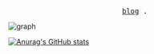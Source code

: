 <!-- ### Hi there 👋 -->

<!-- **xiaoyao-Ye/xiaoyao-Ye** is a ✨ _special_ ✨ repository because its `README.md` (this file) appears on your GitHub profile. -->

<!-- Here are some ideas to get you started: -->

<!-- - 🔭 I’m currently working on ✨...
- 🌱 I’m currently learning ✨...
- 👯 I’m looking to collaborate on ✨...
- 🤔 I’m looking for help with ✨...
- 💬 Ask me about ✨...
- 📫 How to reach me: ✨...
- 😄 Pronouns: ✨...
- ⚡ Fun fact: ✨... -->

<p align="center">
  <samp>
    <!-- <a href="https://antfu.me">me</a> . -->
    <a href="https://xiaoyao-ye.github.io/blog/">blog</a> .
    <!-- <a href="https://antfu.me/projects">projects</a> . -->
    <!-- <a href="https://antfu.me/talks">talks</a> . -->
    <!-- <a href="https://antfu.me/podcasts">podcasts</a> . -->
    <!-- <a href="https://100.antfu.me">compform</a> . -->
    <!-- <a href="https://twitter.com/antfu7">tweets</a> . -->
    <!-- <a href="https://chat.antfu.me">discord</a> . -->
    <!-- <a href="https://instagram.com/antfu7">instagram</a> . -->
    <!-- <a href="https://github.com/sponsors/antfu">sponsor</a> -->
    <!-- <a href="https://xiaoyao-ye.github.io/plane-game/">plane-game</a> -->
  </samp>
</p>

<!--
可你要明白啊我的朋友，
我们不能用温柔去应对黑暗，
要用火。
 -->
<!-- [![Typing SVG](https://readme-typing-svg.herokuapp.com?font=Fira+Code&duration=2000&pause=500&color=000000&center=%E9%94%99%E8%AF%AF%E7%9A%84&vCenter=%E9%94%99%E8%AF%AF%E7%9A%84&multiline=true&width=300&height=90&lines=%E5%8F%AF%E4%BD%A0%E8%A6%81%E6%98%8E%E7%99%BD%E5%95%8A%E6%88%91%E7%9A%84%E6%9C%8B%E5%8F%8B%EF%BC%8C;%E6%88%91%E4%BB%AC%E4%B8%8D%E8%83%BD%E7%94%A8%E6%B8%A9%E6%9F%94%E5%8E%BB%E5%BA%94%E5%AF%B9%E9%BB%91%E6%9A%97%EF%BC%8C;%E8%A6%81%E7%94%A8%E7%81%AB%E3%80%82)](https://git.io/typing-svg) -->

<!-- 3D Chart -->
<!-- ![3dChart](https://ssr-contributions-svg.vercel.app/_/xiaoyao-Ye?chart=3dbar&format=svg&weeks=40) -->

![graph](https://activity-graph.herokuapp.com/graph?username=xiaoyao-Ye&theme=github)

<!-- [![Readme Card](https://github-readme-stats.vercel.app/api/pin/?username=xiaoyao-Ye&repo=ldapctl&show_owner=true&&theme=cobalt)](https://github.com/xiaoyao-Ye/wechat-ci) -->

<!-- ![snake](./assets/github-contribution-grid-snake.svg) -->

[![Anurag's GitHub stats](https://github-readme-stats.vercel.app/api?username=xiaoyao-Ye)](https://github.com/xiaoyao-Ye/github-readme-stats)
